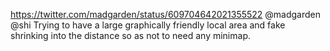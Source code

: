 https://twitter.com/madgarden/status/609704642021355522 @madgarden @shi Trying to have a large graphically friendly local area and fake shrinking into the distance so as not to need any minimap.